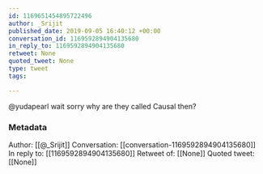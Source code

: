 ```yaml
---
id: 1169651454895722496
author: _Srijit
published_date: 2019-09-05 16:40:12 +00:00
conversation_id: 1169592894904135680
in_reply_to: 1169592894904135680
retweet: None
quoted_tweet: None
type: tweet
tags:

---
```


@yudapearl wait sorry why are they called Causal then?

### Metadata

Author: [[@_Srijit]]
Conversation: [[conversation-1169592894904135680]]
In reply to: [[1169592894904135680]]
Retweet of: [[None]]
Quoted tweet: [[None]]

